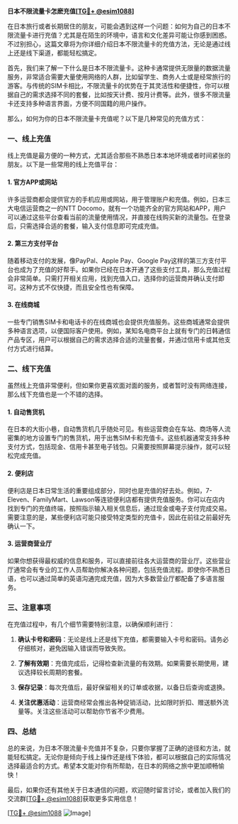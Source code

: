 **日本不限流量卡怎麽充值[[TG💪+ @esim1088](https://t.me/s/esim1088)]**

在日本旅行或者长期居住的朋友，可能会遇到这样一个问题：如何为自己的日本不限流量卡进行充值？尤其是在陌生的环境中，语言和文化差异可能让你感到困惑。不过别担心，这篇文章将为你详细介绍日本不限流量卡的充值方法，无论是通过线上还是线下渠道，都能轻松搞定。

首先，我们来了解一下什么是日本不限流量卡。这种卡通常提供无限量的数据流量服务，非常适合需要大量使用网络的人群，比如留学生、商务人士或是经常旅行的游客。与传统的SIM卡相比，不限流量卡的优势在于其灵活性和便捷性，你可以根据自己的需求选择不同的套餐，比如按天计费、按月计费等。此外，很多不限流量卡还支持多种语言界面，方便不同国籍的用户操作。

那么，如何为你的日本不限流量卡充值呢？以下是几种常见的充值方式：

### **一、线上充值**

线上充值是最方便的一种方式，尤其适合那些不熟悉日本本地环境或者时间紧张的朋友。以下是一些常用的线上充值平台：

#### **1. 官方APP或网站**
许多运营商都会提供官方的手机应用或网站，用于管理账户和充值。例如，日本三大电信运营商之一的NTT Docomo，就有一个功能齐全的官方网站和APP，用户可以通过这些平台查看当前的流量使用情况，并直接在线购买新的流量包。在登录后，只需选择合适的套餐，输入支付信息即可完成充值。

#### **2. 第三方支付平台**
随着移动支付的发展，像PayPal、Apple Pay、Google Pay这样的第三方支付平台也成为了充值的好帮手。如果你已经在日本开通了这些支付工具，那么充值过程会非常简单。只需打开相关应用，找到充值入口，选择你的运营商并确认支付即可。这种方式不仅快捷，而且安全性也有保障。

#### **3. 在线商城**
一些专门销售SIM卡和电话卡的在线商城也会提供充值服务。这些商城通常会提供多种语言选项，以便国际客户使用。例如，某知名电商平台上就有专门的日韩通信产品专区，用户可以根据自己的需求选择合适的流量套餐，并通过信用卡或其他支付方式进行结算。

### **二、线下充值**

虽然线上充值非常便利，但如果你更喜欢面对面的服务，或者暂时没有网络连接，那么线下充值也是一个不错的选择。

#### **1. 自动售货机**
在日本的大街小巷，自动售货机几乎随处可见。有些运营商会在车站、商场等人流密集的地方设置专门的售货机，用于出售SIM卡和充值卡。这些机器通常支持多种支付方式，包括现金、信用卡甚至电子钱包。只需要按照屏幕提示操作，就可以轻松完成充值。

#### **2. 便利店**
便利店是日本日常生活的重要组成部分，同时也是充值的好去处。例如，7-Eleven、FamilyMart、Lawson等连锁便利店都有提供充值服务。你可以在店内找到专门的充值终端，按照指示输入相关信息后，通过现金或电子支付完成交易。需要注意的是，某些便利店可能只接受特定类型的充值卡，因此在前往之前最好先确认一下。

#### **3. 运营商营业厅**
如果你想获得最权威的信息和服务，可以直接前往各大运营商的营业厅。这些营业厅通常会有专业的工作人员帮助你解决各种问题，包括充值流程。即使你不熟悉日语，也可以通过简单的英语沟通完成充值，因为大多数营业厅都配备了多语言服务。

### **三、注意事项**

在充值过程中，有几个细节需要特别注意，以确保顺利进行：

1. **确认卡号和密码**：无论是线上还是线下充值，都需要输入卡号和密码。请务必仔细核对，避免因输入错误而导致失败。
   
2. **了解有效期**：充值完成后，记得检查新流量的有效期。如果需要长期使用，建议选择较长周期的套餐。

3. **保存记录**：每次充值后，最好保留相关的订单或收据，以备日后查询或退换。

4. **关注优惠活动**：运营商经常会推出各种促销活动，比如限时折扣、赠送额外流量等。关注这些活动可以帮助你节省不少费用。

### **四、总结**

总的来说，为日本不限流量卡充值并不复杂，只要你掌握了正确的途径和方法，就能轻松搞定。无论你是倾向于线上操作还是线下体验，都可以根据自己的实际情况选择最适合的方式。希望本文能对你有所帮助，在日本的网络之旅中更加顺畅愉快！

最后，如果你还有其他关于日本通信的问题，欢迎随时留言讨论，或者加入我们的交流群[[TG💪+ @esim1088](https://t.me/s/esim1088)]获取更多实用信息！

[[TG💪+ @esim1088](https://t.me/s/esim1088) ![Image](https://i.postimg.cc/4NQfJmqS/Snipaste-2025-05-13-00-14-12.png)]